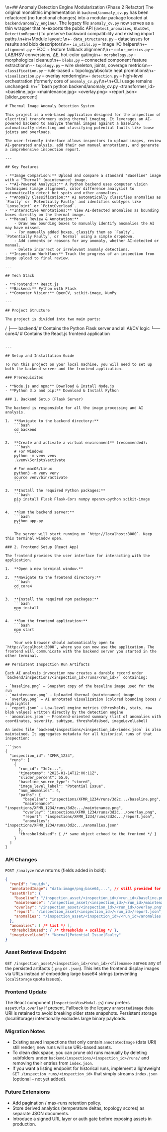\n+## Anomaly Detection Engine Modularization (Phase 2 Refactor)
The original monolithic implementation in `backend/anomaly_cv.py` has been refactored (no functional changes) into a modular package located at `backend/anomaly_engine/`. The legacy file `anomaly_cv.py` now serves as a thin wrapper that re-exports the public API (`detect_anomalies`, `BlobDet`, `DetectionReport`) to preserve backward compatibility and existing import paths.\n+\n+Module layout: \n+- `data_structures.py` – dataclasses for results and blob descriptors\n+- `io_utils.py` – image I/O helpers\n+- `alignment.py` – ECC + feature fallback alignment\n+- `color_metrics.py` – LAB/HSV conversions, ΔE, hot-color gating\n+- `morphology.py` – morphological cleanup\n+- `blobs.py` – connected component feature extraction\n+- `topology.py` – wire skeleton, joints, coverage metrics\n+- `classification.py` – rule-based + topology/absolute heat promotions\n+- `visualization.py` – overlay rendering\n+- `detection.py` – high-level orchestration (formerly core of `anomaly_cv.py`)\n+\n+CLI usage remains unchanged: \n+```bash
python backend/anomaly_cv.py <transformer_id> <baseline.jpg> <maintenance.jpg> <overlay.png> <report.json> [slider_percent]
```\n+\n+This structure allows future evolution (e.g., swapping alignment, adding ML classifier) without touching the public wrapper.
# Thermal Image Anomaly Detection System

This project is a web-based application designed for the inspection of electrical transformers using thermal imaging. It leverages an AI-powered backend to analyze thermal images against a baseline, automatically detecting and classifying potential faults like loose joints and overloads.

The user-friendly interface allows inspectors to upload images, review AI-generated analysis, add their own manual annotations, and generate a comprehensive inspection report.

---

## Key Features

- **Image Comparison:** Upload and compare a standard "Baseline" image with a "Thermal" (maintenance) image.
- **AI-Powered Analysis:** A Python backend uses computer vision techniques (image alignment, color difference analysis) to automatically detect hot spots and other anomalies.
- **Anomaly Classification:** AI automatically classifies anomalies as `Faulty` or `Potentially Faulty` and identifies subtypes like `LooseJoint` or `PointOverload`.
- **Interactive Annotations:** View AI-detected anomalies as bounding boxes directly on the thermal image.
- **Manual Review & Annotation:**
    - Draw new bounding boxes to manually identify anomalies the AI may have missed.
    - For manually added boxes, classify them as `Faulty`, `Potentially Faulty`, or `Normal` using a simple dropdown.
    - Add comments or reasons for any anomaly, whether AI-detected or manual.
    - Delete incorrect or irrelevant anomaly detections.
- **Inspection Workflow:** Track the progress of an inspection from image upload to final review.

---

## Tech Stack

- **Frontend:** React.js
- **Backend:** Python with Flask
- **Computer Vision:** OpenCV, scikit-image, NumPy

---

## Project Structure

The project is divided into two main parts:

```
/
├── backend/      # Contains the Python Flask server and all AI/CV logic
└── core4/        # Contains the React.js frontend application
```

---

## Setup and Installation Guide

To run this project on your local machine, you will need to set up both the backend server and the frontend application.

### Prerequisites

- **Node.js and npm:** Download & Install Node.js
- **Python 3.x and pip:** Download & Install Python

### 1. Backend Setup (Flask Server)

The backend is responsible for all the image processing and AI analysis.

1.  **Navigate to the backend directory:**
    ```bash
    cd backend
    ```

2.  **Create and activate a virtual environment** (recommended):
    ```bash
    # For Windows
    python -m venv venv
    .\venv\Scripts\activate

    # For macOS/Linux
    python3 -m venv venv
    source venv/bin/activate
    ```

3.  **Install the required Python packages:**
    ```bash
    pip install Flask Flask-Cors numpy opencv-python scikit-image
    ```

4.  **Run the backend server:**
    ```bash
    python app.py
    ```

    The server will start running on `http://localhost:8000`. Keep this terminal window open.

### 2. Frontend Setup (React App)

The frontend provides the user interface for interacting with the application.

1.  **Open a new terminal window.**

2.  **Navigate to the frontend directory:**
    ```bash
    cd core4
    ```

3.  **Install the required npm packages:**
    ```bash
    npm install
    ```

4.  **Run the frontend application:**
    ```bash
    npm start
    ```

    Your web browser should automatically open to `http://localhost:3000`, where you can now use the application. The frontend will communicate with the backend server you started in the other terminal.

## Persistent Inspection Run Artifacts

Each AI analysis invocation now creates a durable record under `backend/inspections/<inspection_id>/runs/<run_id>/` containing:

- `baseline.png` – Snapshot copy of the baseline image used for the run
- `maintenance.png` – Uploaded thermal (maintenance) image
- `overlay.png` – AI annotated visualization (colored bounding boxes / highlights)
- `report.json` – Low‑level engine metrics (thresholds, stats, raw blob values) written directly by the detection engine
- `anomalies.json` – Frontend‑oriented summary (list of anomalies with coordinates, severity, subtype, thresholdsUsed, imageLevelLabel)

An index file `backend/inspections/<inspection_id>/index.json` is also maintained. It aggregates metadata for all historical runs of that inspection:

```json
{
  "inspection_id": "XFMR_1234",
  "runs": [
    {
      "run_id": "3d2c...",
      "timestamp": "2025-01-14T12:00:11Z",
      "slider_percent": 55.0,
      "baseline_source_type": "stored",
      "image_level_label": "Potential Issue",
      "num_anomalies": 4,
      "paths": {
        "baseline": "inspections/XFMR_1234/runs/3d2c.../baseline.png",
        "maintenance": "inspections/XFMR_1234/runs/3d2c.../maintenance.png",
        "overlay": "inspections/XFMR_1234/runs/3d2c.../overlay.png",
        "report": "inspections/XFMR_1234/runs/3d2c.../report.json",
        "anomalies": "inspections/XFMR_1234/runs/3d2c.../anomalies.json"
      },
      "thresholdsUsed": { /* same object echoed to the frontend */ }
    }
  ]
}
```

### API Changes

`POST /analyze` now returns (fields added in bold):

```json
{
  "runId": "<uuid>",
  "annotatedImage": "data:image/png;base64,...", // still provided for backward compatibility
  "assetUrls": {
    "baseline": "/inspection_asset/<inspection_id>/<run_id>/baseline.png",
    "maintenance": "/inspection_asset/<inspection_id>/<run_id>/maintenance.png",
    "overlay": "/inspection_asset/<inspection_id>/<run_id>/overlay.png",
    "report": "/inspection_asset/<inspection_id>/<run_id>/report.json",
    "anomalies": "/inspection_asset/<inspection_id>/<run_id>/anomalies.json"
  },
  "anomalies": [ /* list */ ],
  "thresholdsUsed": { /* thresholds + scaling */ },
  "imageLevelLabel": "Normal|Potential Issue|Faulty"
}
```

### Asset Retrieval Endpoint

`GET /inspection_asset/<inspection_id>/<run_id>/<filename>` serves any of the persisted artifacts (`.png` or `.json`). This lets the frontend display images via URLs instead of embedding large base64 strings (preventing `localStorage` quota issues).

### Frontend Update

The React component (`InspectionViewModal.js`) now prefers `assetUrls.overlay` if present. Fallback to the legacy `annotatedImage` data URI is retained to avoid breaking older state snapshots. Persistent storage (localStorage) intentionally excludes large binary payloads.

### Migration Notes

- Existing saved inspections that only contain `annotatedImage` (data URI) still render; new runs will use URL-based assets.
- To clean disk space, you can prune old runs manually by deleting subfolders under `backend/inspections/<inspection_id>/runs/` and removing their entries from `index.json`.
- If you want a listing endpoint for historical runs, implement a lightweight `GET /inspection_runs/<inspection_id>` that simply streams `index.json` (optional – not yet added).

### Future Extensions

- Add pagination / max-runs retention policy.
- Store derived analytics (temperature deltas, topology scores) as separate JSON documents.
- Introduce a signed URL layer or auth gate before exposing assets in production.
